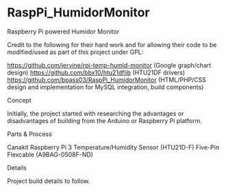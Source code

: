 # RaspPi_HumidorMonitor
Raspberry Pi powered Humidor Monitor

Credit to the following for their hard work and for allowing their code to be modified/used as part of this project under GPL:

https://github.com/jervine/rpi-temp-humid-monitor (Google graph/chart design)
https://github.com/bbx10/htu21dflib (HTU21DF drivers)
https://github.com/bpass03/RaspPi_HumidorMonitor (HTML/PHP/CSS design and implementation for MySQL integration, build components)

Concept

Initially, the project started with researching the advantages or disadvantages of building from the Arduino or Raspberry Pi platform.

Parts & Process

Canakit Raspberry Pi 3
Temperature/Humidity Sensor (HTU21D-F)
Five-Pin Flexcable (A9BAG-0508F-ND)

Details

Project build details to follow.